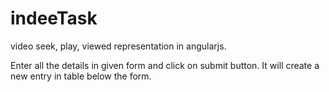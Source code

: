 # indeeTask
video seek, play, viewed representation in angularjs.

Enter all the details in given form and click on submit button. It will create a new entry in table below the form.
 
